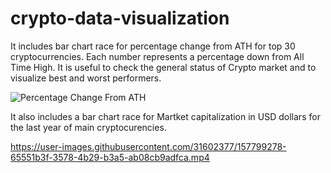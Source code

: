 # crypto-data-visualization
It includes bar chart race for percentage change from ATH for top 30 cryptocurrencies.
Each number represents a percentage down from All Time High. It is useful to check the general status of Crypto market and to visualize best and worst performers.

![Percentage Change From ATH](./barchartrace-gif.gif)

<p> It also includes a bar chart race for Martket capitalization in USD dollars for the last year of main cryptocurencies. </p>

https://user-images.githubusercontent.com/31602377/157799278-65551b3f-3578-4b29-b3a5-ab08cb9adfca.mp4

